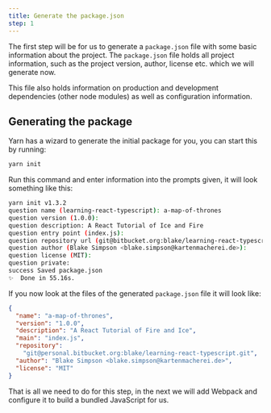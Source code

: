 ```yaml
---
title: Generate the package.json
step: 1
---
```


The first step will be for us to generate a `package.json` file with some basic
information about the project. The `package.json` file holds all project
information, such as the project version, author, license etc. which we will
generate now.

This file also holds information on production and development dependencies
(other node modules) as well as configuration information.

## Generating the package

Yarn has a wizard to generate the initial package for you, you can start this by
running:

```bash
yarn init
```

Run this command and enter information into the prompts given, it will look
something like this:

```bash
yarn init v1.3.2
question name (learning-react-typescript): a-map-of-thrones
question version (1.0.0):
question description: A React Tutorial of Ice and Fire
question entry point (index.js):
question repository url (git@bitbucket.org:blake/learning-react-typescript.git):
question author (Blake Simpson <blake.simpson@kartenmacherei.de>):
question license (MIT):
question private:
success Saved package.json
✨  Done in 55.16s.
```

If you now look at the files of the generated `package.json` file it will look
like:

```json
{
  "name": "a-map-of-thrones",
  "version": "1.0.0",
  "description": "A React Tutorial of Fire and Ice",
  "main": "index.js",
  "repository":
    "git@personal.bitbucket.org:blake/learning-react-typescript.git",
  "author": "Blake Simpson <blake.simpson@kartenmacherei.de>",
  "license": "MIT"
}
```

That is all we need to do for this step, in the next we will add Webpack and
configure it to build a bundled JavaScript for us.
